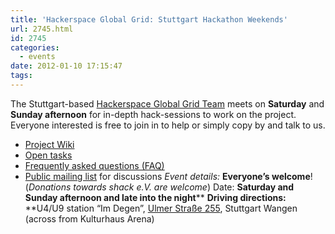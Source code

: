 ```yaml
---
title: 'Hackerspace Global Grid: Stuttgart Hackathon Weekends'
url: 2745.html
id: 2745
categories:
  - events
date: 2012-01-10 17:15:47
tags:
---
```


The Stuttgart-based [Hackerspace Global Grid Team](https://blog.shackspace.de/wiki/doku.php?id=project:hgg) meets on **Saturday** and **Sunday afternoon** for in-depth hack-sessions to work on the project.
Everyone interested is free to join in to help or simply copy by and talk to us.

*   [Project Wiki](https://blog.shackspace.de/wiki/doku.php?id=project:hgg)
*   [Open tasks](https://blog.shackspace.de/wiki/doku.php?id=project:hgg:open_tasks)
*   [Frequently asked questions (FAQ)](https://blog.shackspace.de/wiki/doku.php?id=project:hgg:faq)
*   [Public mailing list](https://lists.shackspace.de/mailman/listinfo/constellation) for discussions
_Event details:_
**Everyone’s welcome**! (_Donations towards shack e.V. are welcome_)
Date: **Saturday and Sunday afternoon and late into the night****
**Driving directions:** **U4/U9 station “Im Degen”, [Ulmer Straße 255](../?page_id=713), Stuttgart Wangen (across from Kulturhaus Arena)